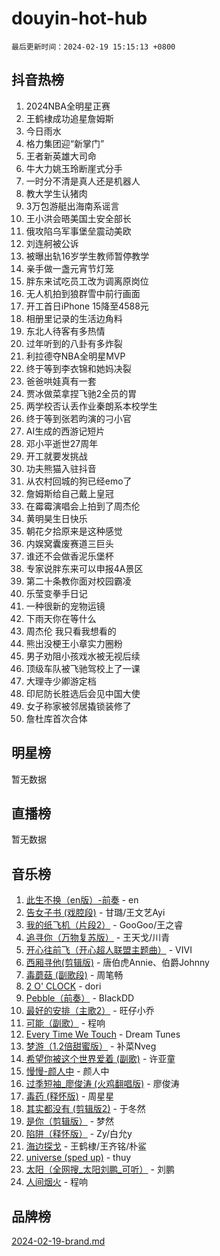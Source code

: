 # douyin-hot-hub

`最后更新时间：2024-02-19 15:15:13 +0800`

## 抖音热榜

1. 2024NBA全明星正赛
1. 王鹤棣成功追星詹姆斯
1. 今日雨水
1. 格力集团迎“新掌门”
1. 王者新英雄大司命
1. 牛大力姚玉玲断崖式分手
1. 一时分不清是真人还是机器人
1. 教大学生认猪肉
1. 3万包游艇出海南系谣言
1. 王小洪会晤美国土安全部长
1. 俄攻陷乌军事堡垒震动美欧
1. 刘连舸被公诉
1. 被曝出轨16岁学生教师暂停教学
1. 亲手做一盏元宵节灯笼
1. 胖东来试吃员工改为调离原岗位
1. 无人机拍到狼群雪中前行画面
1. 开工首日iPhone 15降至4588元
1. 相册里记录的生活边角料
1. 东北人待客有多热情
1. 过年听到的八卦有多炸裂
1. 利拉德夺NBA全明星MVP
1. 终于等到李衣锦和她妈决裂
1. 爸爸哄娃真有一套
1. 贾冰做菜拿捏飞驰2全员的胃
1. 两学校否认丢作业秦朗系本校学生
1. 终于等到张若昀演的刁小官
1. AI生成的西游记短片
1. 邓小平逝世27周年
1. 开工就要发挑战
1. 功夫熊猫入驻抖音
1. 从农村回城的狗已经emo了
1. 詹姆斯给自己戴上皇冠
1. 在霉霉演唱会上拍到了周杰伦
1. 黄明昊生日快乐
1. 朝花夕拾原来是这种感觉
1. 内娱窝囊废赛道三巨头
1. 谁还不会做香泥乐堡杯
1. 专家说胖东来可以申报4A景区
1. 第二十条教你面对校园霸凌
1. 乐莹变拳手日记
1. 一种很新的宠物运镜
1. 下雨天你在等什么
1. 周杰伦 我只看我想看的
1. 熊出没梗王小章实力圈粉
1. 男子劝阻小孩戏水被无视后续
1. 顶级车队被飞驰驾校上了一课
1. 大理寺少卿游定档
1. 印尼防长胜选后会见中国大使
1. 女子称家被邻居撬锁装修了
1. 詹杜库首次合体

## 明星榜

暂无数据

## 直播榜

暂无数据

## 音乐榜

1. [此生不换（en版）-前奏](https://sf5-hl-cdn-tos.douyinstatic.com/obj/tos-cn-ve-2774/oMDvUGwhKrKYDEqXiMYEwxZqBWIJFA92CiLAO) - en
1. [告女子书 (戏腔段)](https://sf3-cdn-tos.douyinstatic.com/obj/tos-cn-ve-2774/osCCzFxWgstBDi92ZfBB4ht7gQENBmQMAl0eI6) - 甘璐/王文艺Ayi
1. [我的纸飞机（片段2）](https://sf5-hl-cdn-tos.douyinstatic.com/obj/tos-cn-ve-2774/oM2ZrKcg2CD5AeRB2gkeXOFB1IxAGJdZPazYHf) - GooGoo/王之睿
1. [追寻你（万物复苏版）](https://sf6-cdn-tos.douyinstatic.com/obj/tos-cn-ve-2774/oYeAZJsbjIDit9APmBg8u6uDUQnHmoCf3gbo74) - 王天戈/川青
1. [开心往前飞（开心超人联盟主题曲）](https://sf5-hl-cdn-tos.douyinstatic.com/obj/tos-cn-ve-2774/9d8fb7c82cf1421fb93a9fe925275e0a) - VIVI
1. [西厢寻他(剪辑版)](https://sf5-hl-cdn-tos.douyinstatic.com/obj/tos-cn-ve-2774/oUsAVfAQKlRNxEv5qxvIB8o5qmIWUcXbzJKJhw) - 唐伯虎Annie、伯爵Johnny
1. [毒蘑菇 (副歌段)](https://sf5-hl-cdn-tos.douyinstatic.com/obj/tos-cn-ve-2774/ocDEUsfdLjxnlFXtfogBCiQCEqYB7QZgZ8VViM) - 周笔畅
1. [2 O' CLOCK](https://sf3-cdn-tos.douyinstatic.com/obj/tos-cn-ve-2774/oIUBICeqlYQHTigCBOnCMlwBZJkgiBjt1oDfbg) - dori
1. [Pebble（前奏）](https://sf3-cdn-tos.douyinstatic.com/obj/tos-cn-ve-2774/5e6913036e674b34b92df6abd1361f00) - BlackDD
1. [最好的安排（主歌2）](https://sf5-hl-cdn-tos.douyinstatic.com/obj/tos-cn-ve-2774/oMMZX1DuHpMwgoDztBmZswgQnbCeeANZxBHkFY) - 旺仔小乔
1. [可能（副歌）](https://sf6-cdn-tos.douyinstatic.com/obj/tos-cn-ve-2774/cde1731888894259b333569393c2fb51) - 程响
1. [Every Time We Touch](https://sf5-hl-cdn-tos.douyinstatic.com/obj/tos-cn-ve-2774/ogN6lUKQeBBfEVhIOMikG1CcJjugxk1tztZyhP) - Dream Tunes
1. [梦游（1.2倍甜蜜版）](https://sf6-cdn-tos.douyinstatic.com/obj/tos-cn-ve-2774/o4gyAUm8hwufoEABmwVIiQtHsFuGzAEEWtNMzo) - 补菜Nveg
1. [希望你被这个世界爱着 (副歌)](https://sf3-cdn-tos.douyinstatic.com/obj/tos-cn-ve-2774/oUHCmWQfZlE3QQBKBeD8rCFLpJzPgCpImhsxMt) - 许亚童
1. [慢慢-颜人中](https://sf6-cdn-tos.douyinstatic.com/obj/tos-cn-ve-2774/ocjHNfBXdBxQNC8ZGAeoLMFTUgtBg8bkExunDC) - 颜人中
1. [过季短袖_廖俊涛 (火鸡翻唱版)](https://sf5-hl-cdn-tos.douyinstatic.com/obj/tos-cn-ve-2774/ogQVJl0tRBKxQgZji7YClFEBrVDeHpPTWfCZbQ) - 廖俊涛
1. [毒药 (释怀版)](https://sf5-hl-cdn-tos.douyinstatic.com/obj/tos-cn-ve-2774/oYILMEAzspdZBIzy4frJNB8ZHPHWAhiwowd4Ad) - 周星星
1. [其实都没有 (剪辑版2)](https://sf3-cdn-tos.douyinstatic.com/obj/tos-cn-ve-2774/oEBNQenHZtBhxYjGgUDQk0BCHTigQafgFlbQ7k) - 于冬然
1. [是你（剪辑版）](https://sf5-hl-cdn-tos.douyinstatic.com/obj/tos-cn-ve-2774/46019dae783c4c969944217fe1cfafc4) - 梦然
1. [陷阱（释怀版）](https://sf5-hl-cdn-tos.douyinstatic.com/obj/tos-cn-ve-2774/oE8C21LeZrzKLDFfQYgMzx4GAIHageG5IzayY7) - Zy/白允y
1. [海边探戈](https://sf6-cdn-tos.douyinstatic.com/obj/tos-cn-ve-2774/os9gE0VQCGqt6VQkZDyBBYvfSDY0QFe3vVmubn) - 王鹤棣/王齐铭/朴鲨
1. [universe (sped up)](https://sf3-cdn-tos.douyinstatic.com/obj/tos-cn-ve-2774/oIQnurQLDCsdYeegkM4CKuVb23MZBXtX6QB8bv) - thuy
1. [太阳（全网搜_太阳刘鹏_可听）](https://sf6-cdn-tos.douyinstatic.com/obj/tos-cn-ve-2774/ogWbyIQnlBFImVbeDocRdCIYtBHlbJXgfZMvgz) - 刘鹏
1. [人间烟火](https://sf5-hl-cdn-tos.douyinstatic.com/obj/tos-cn-ve-2774/947983139f35446684610238bba8e7a9) - 程响

## 品牌榜

[2024-02-19-brand.md](2024-02-19-brand.md)
